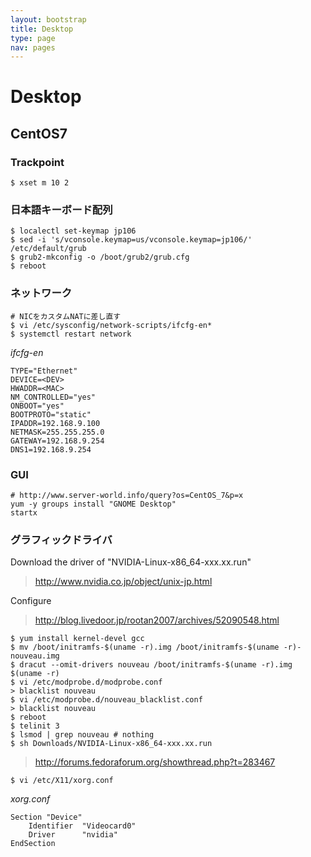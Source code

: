 ```yaml
---
layout: bootstrap
title: Desktop
type: page
nav: pages
---
```


# Desktop

## CentOS7

### Trackpoint

```
$ xset m 10 2
```

### 日本語キーボード配列

```
$ localectl set-keymap jp106
$ sed -i 's/vconsole.keymap=us/vconsole.keymap=jp106/' /etc/default/grub
$ grub2-mkconfig -o /boot/grub2/grub.cfg
$ reboot
```

### ネットワーク

```
# NICをカスタムNATに差し直す
$ vi /etc/sysconfig/network-scripts/ifcfg-en*
$ systemctl restart network
```

*ifcfg-en*

```
TYPE="Ethernet"
DEVICE=<DEV>
HWADDR=<MAC>
NM_CONTROLLED="yes"
ONBOOT="yes"
BOOTPROTO="static"
IPADDR=192.168.9.100
NETMASK=255.255.255.0
GATEWAY=192.168.9.254
DNS1=192.168.9.254
```

### GUI

```
# http://www.server-world.info/query?os=CentOS_7&p=x
yum -y groups install "GNOME Desktop"
startx
```

### グラフィックドライバ

Download the driver of "NVIDIA-Linux-x86_64-xxx.xx.run"

> http://www.nvidia.co.jp/object/unix-jp.html

Configure

> http://blog.livedoor.jp/rootan2007/archives/52090548.html

```
$ yum install kernel-devel gcc
$ mv /boot/initramfs-$(uname -r).img /boot/initramfs-$(uname -r)-nouveau.img
$ dracut --omit-drivers nouveau /boot/initramfs-$(uname -r).img $(uname -r)
$ vi /etc/modprobe.d/modprobe.conf
> blacklist nouveau
$ vi /etc/modprobe.d/nouveau_blacklist.conf
> blacklist nouveau
$ reboot
$ telinit 3
$ lsmod | grep nouveau # nothing
$ sh Downloads/NVIDIA-Linux-x86_64-xxx.xx.run
```

> http://forums.fedoraforum.org/showthread.php?t=283467

```
$ vi /etc/X11/xorg.conf
```

*xorg.conf*

```
Section "Device"
	Identifier  "Videocard0"
	Driver      "nvidia"
EndSection
```
